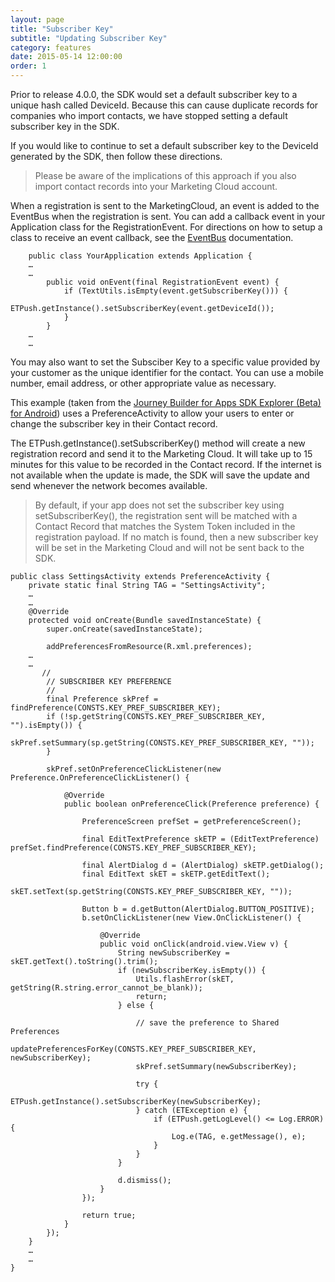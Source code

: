 ```yaml
---
layout: page
title: "Subscriber Key"
subtitle: "Updating Subscriber Key"
category: features
date: 2015-05-14 12:00:00
order: 1
---
```

Prior to release 4.0.0, the SDK would set a default subscriber key to a unique hash called DeviceId.  Because this can cause duplicate records for companies who import contacts, we have stopped setting a default subscriber key in the SDK.

If you would like to continue to set a default subscriber key to the DeviceId generated by the SDK, then follow these directions.  

> Please be aware of the implications of this approach if you also import contact records into your Marketing Cloud account.

When a registration is sent to the MarketingCloud, an event is added to the EventBus when the registration is sent.  You can add a callback event in your Application class for the RegistrationEvent.  For directions on how to setup a class to receive an event callback, see the [EventBus](eventbus.html) documentation.

~~~
    public class YourApplication extends Application {
    …
    …
        public void onEvent(final RegistrationEvent event) {
            if (TextUtils.isEmpty(event.getSubscriberKey())) {
                ETPush.getInstance().setSubscriberKey(event.getDeviceId());
            }
        }
    …
    …
~~~
You may also want to set the Subsciber Key to a specific value provided by your customer as the unique identifier for the contact. You can use a mobile number, email address, or other appropriate value as necessary.

This example (taken from the <a href="https://github.com/ExactTarget/JB4A-SDK-Android-Beta/tree/beta/JB4A-SDK-Explorer" target="_blank">Journey Builder for Apps SDK Explorer (Beta) for Android</a>) uses a PreferenceActivity to allow your users to enter or change the subscriber key in their Contact record.

The ETPush.getInstance().setSubscriberKey() method will create a new registration record and send it to the Marketing Cloud.  It will take up to 15 minutes for this value to be recorded in the Contact record.  If the internet is not available when the update is made, the SDK will save the update and send whenever the network becomes available.

> By default, if your app does not set the subscriber key using setSubscriberKey(), the registration sent will be matched with a Contact Record that matches the System Token included in the registration payload.  If no match is found, then a new subscriber key will be set in the Marketing Cloud and will not be sent back to the SDK.

~~~ 
public class SettingsActivity extends PreferenceActivity {
    private static final String TAG = "SettingsActivity";
    …
    …
    @Override
    protected void onCreate(Bundle savedInstanceState) {
        super.onCreate(savedInstanceState);

        addPreferencesFromResource(R.xml.preferences);
    …
    …
       //
        // SUBSCRIBER KEY PREFERENCE
        //
        final Preference skPref = findPreference(CONSTS.KEY_PREF_SUBSCRIBER_KEY);
        if (!sp.getString(CONSTS.KEY_PREF_SUBSCRIBER_KEY, "").isEmpty()) {
            skPref.setSummary(sp.getString(CONSTS.KEY_PREF_SUBSCRIBER_KEY, ""));
        }

        skPref.setOnPreferenceClickListener(new Preference.OnPreferenceClickListener() {

            @Override
            public boolean onPreferenceClick(Preference preference) {

                PreferenceScreen prefSet = getPreferenceScreen();

                final EditTextPreference skETP = (EditTextPreference) prefSet.findPreference(CONSTS.KEY_PREF_SUBSCRIBER_KEY);

                final AlertDialog d = (AlertDialog) skETP.getDialog();
                final EditText skET = skETP.getEditText();
                skET.setText(sp.getString(CONSTS.KEY_PREF_SUBSCRIBER_KEY, ""));

                Button b = d.getButton(AlertDialog.BUTTON_POSITIVE);
                b.setOnClickListener(new View.OnClickListener() {

                    @Override
                    public void onClick(android.view.View v) {
                        String newSubscriberKey = skET.getText().toString().trim();
                        if (newSubscriberKey.isEmpty()) {
                            Utils.flashError(skET, getString(R.string.error_cannot_be_blank));
                            return;
                        } else {

                            // save the preference to Shared Preferences
                            updatePreferencesForKey(CONSTS.KEY_PREF_SUBSCRIBER_KEY, newSubscriberKey);
                            skPref.setSummary(newSubscriberKey);

                            try {
                                ETPush.getInstance().setSubscriberKey(newSubscriberKey);
                            } catch (ETException e) {
                                if (ETPush.getLogLevel() <= Log.ERROR) {
                                    Log.e(TAG, e.getMessage(), e);
                                }
                            }
                        }

                        d.dismiss();
                    }
                });

                return true;
            }
        });
    }
    …
    …
}
~~~ 